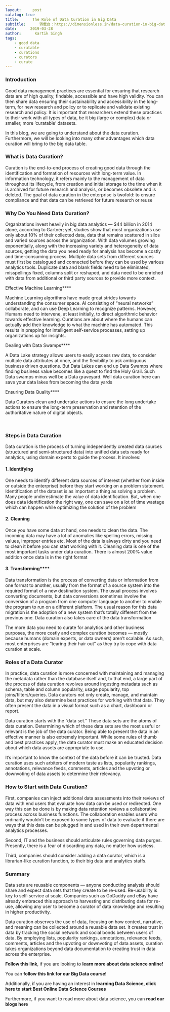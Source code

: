 ```yaml
---
layout:     post
catalog: true
title:      The Role of Data Curation in Big Data
subtitle:      转载自：https://dimensionless.in/data-curation-in-big-data/
date:      2019-03-28
author:      Kartik Singh
tags:
    - good data
    - curatable
    - curations
    - curators
    - curate
---
```


### Introduction

Good data management practices are essential for ensuring that research data are of high quality, findable, accessible and have high validity. You can then share data ensuring their sustainability and accessibility in the long-term, for new research and policy or to replicate and validate existing research and policy. It is important that researchers extend these practices to their work with all types of data, be it big (large or complex) data or smaller, more ‘curatable’ datasets.

In this blog, we are going to understand about the data curation. Furthermore, we will be looking into many other advantages which data curation will bring to the big data table.

### 

### What is Data Curation?

Curation is the end-to-end process of creating good data through the identification and formation of resources with long-term value. In information technology, it refers mainly to the management of data throughout its lifecycle, from creation and initial storage to the time when it is archived for future research and analysis, or becomes obsolete and is deleted. The goal of data curation in the enterprise is twofold: to ensure compliance and that data can be retrieved for future research or reuse

### 

### Why Do You Need Data Curation?

Organizations invest heavily in big data analytics — $44 billion in 2014 alone, according to Gartner; yet, studies show that most organizations use only about 10% of their collected data, data that remains scattered in silos and varied sources across the organization. With data volumes growing exponentially, along with the increasing variety and heterogeneity of data sources, getting the data you need ready for analysis has become a costly and time-consuming process. Multiple data sets from different sources must first be catalogued and connected before they can be used by various analytics tools. Duplicate data and blank fields need to be eliminated, misspellings fixed, columns split or reshaped, and data need to be enriched with data from additional or third party sources to provide more context.


Effective Machine Learning****


Machine Learning algorithms have made great strides towards understanding the consumer space. AI consisting of “neural networks” collaborate, and can use Deep Learning to recognize patterns. However, Humans need to intervene, at least initially, to direct algorithmic behavior towards effective learning. Curations are about where the humans can actually add their knowledge to what the machine has automated. This results in prepping for intelligent self-service processes, setting up organizations up for insights.


Dealing with Data Swamps****


A Data Lake strategy allows users to easily access raw data, to consider multiple data attributes at once, and the flexibility to ask ambiguous business driven questions. But Data Lakes can end up Data Swamps where finding business value becomes like a quest to find the Holy Grail. Such Data swamps minus well be a Data graveyard. Well data curation here can save your data lakes from becoming the data yards


Ensuring Data Quality****


Data Curators clean and undertake actions to ensure the long undertake actions to ensure the long-term preservation and retention of the authoritative nature of digital objects.

 

### Steps in Data Curation

Data curation is the process of turning independently created data sources (structured and semi-structured data) into unified data sets ready for analytics, using domain experts to guide the process. It involves:

#### 1. Identifying

One needs to identify different data sources of interest (whether from inside or outside the enterprise) before they start working on a problem statement. Identification of the dataset is as important a thing as solving a problem. Many people underestimate the value of data identification. But, when one does data identification the right way, one can save on a lot of time wastage which can happen while optimizing the solution of the problem

#### 2. Cleaning

Once you have some data at hand, one needs to clean the data. The incoming data may have a lot of anomalies like spelling errors, missing values, improper entries etc. Most of the data is always dirty and you need to clean it before you can start working with it. Cleaning data is one of the most important tasks under data curation. There is almost 200% value addition once data is in the right format

#### 3. Transforming****

Data transformation is the process of converting data or information from one format to another, usually from the format of a source system into the required format of a new destination system. The usual process involves converting documents, but data conversions sometimes involve the conversion of a program from one computer language to another to enable the program to run on a different platform. The usual reason for this data migration is the adoption of a new system that’s totally different from the previous one. Data curation also takes care of the data transformation

The more data you need to curate for analytics and other business purposes, the more costly and complex curation becomes — mostly because humans (domain experts, or data owners) aren’t scalable. As such, most enterprises are “tearing their hair out” as they try to cope with data curation at scale.

### 

### Roles of a Data Curator

In practice, data curation is more concerned with maintaining and managing the metadata rather than the database itself and, to that end, a large part of the process of data curation revolves around ingesting metadata such as schema, table and column popularity, usage popularity, top joins/filters/queries. Data curators not only create, manage, and maintain data, but may also determine best practices for working with that data. They often present the data in a visual format such as a chart, dashboard or report.

Data curation starts with the “data set.” These data sets are the atoms of data curation. Determining which of these data sets are the most useful or relevant is the job of the data curator. Being able to present the data in an effective manner is also extremely important. While some rules of thumb and best practices apply, the data curator must make an educated decision about which data assets are appropriate to use.

It’s important to know the context of the data before it can be trusted. Data curation uses such arbiters of modern taste as lists, popularity rankings, annotations, relevance feeds, comments, articles and the upvoting or downvoting of data assets to determine their relevancy.

### 

### How to Start with Data Curation?

First, companies can inject additional data assessments into their reviews of data with end users that evaluate how data can be used or redirected. One way this can be done is by making data retention reviews a collaborative process across business functions. The collaboration enables users who ordinarily wouldn’t be exposed to some types of data to evaluate if there are ways that this data can be plugged in and used in their own departmental analytics processes.

Second, IT and the business should articulate rules governing data purges. Presently, there is a fear of discarding any data, no matter how useless.

Third, companies should consider adding a data curator, which is a librarian-like curation function, to their big data and analytics staffs.

### 

### Summary

Data sets are reusable components — anyone conducting analysis should share and expect data sets that they create to be re-used. Re-usability is key to self-service at scale. Companies such as GoDaddy and eBay have already embraced this approach to harvesting and distributing data for re-use, allowing any user to become a curator of data knowledge and resulting in higher productivity.

Data curation observes the use of data, focusing on how context, narrative, and meaning can be collected around a reusable data set. It creates trust in data by tracking the social network and social bonds between users of data. By employing lists, popularity rankings, annotations, relevance feeds, comments, articles and the upvoting or downvoting of data assets, curation takes organizations beyond data documentation to creating trust in data across the enterprise.

**Follow this link**, if you are looking to **learn more about data science online!**

You can **follow this link for our Big Data course!**

Additionally, if you are having an interest in **learning Data Science, click here to start Best Online Data Science Courses**

Furthermore, if you want to read more about data science, you can **read our blogs here**

 
